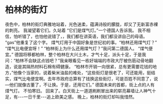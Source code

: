 # 柏林的街灯
夜色中，柏林的街灯典雅地站着，光色迷柔，蕴满诗般的朦胧，却又了无新富赤裸的刺亮。 
我凝望着它们。久站着 
“它们是煤气灯。”一个德国人告诉我。 
我不相信，怕听错了，也怕他说错了，，我们都在讲英语，我们都没讲自己的母语。 
“gas”他重复了这个字。 
煤气灯用于中国好象是世纪初的事。“柏林还用煤气灯？” 
“煤气比电便宜呀！” 
“柏林街上为什么还用煤气灯？”我问第二德国人。 
“煤气便宜。” 
德国将移都柏林，整个柏林在大兴土木，才气十足，派头十足，于是我问：“柏林不会缺这点钱吧？”我亲眼看见一栋好端端的市政大厅被伤筋动骨地翻造，说是其隔热材料石棉有碍健康。 
“柏林市开销一向很紧，总有更需要花钱的地方，”他像个当家的，说着柴米油盐的难处，“这些街灯是很老了，可还能用，挺结实，煤气比电便宜啊。去年市政府总算有了钱换这些街灯，可是百姓不同意了，说—他们就像古董了，不让换。于是，还用它们。” 
德国未来的首都，街上点的人有煤气灯。 
不怕寒旧。 
回来了。白天街上一道道刷刷冒出来的崭亮幕墙让人神气十足，有---一日千里---追上欧美之感。 
晚上，柏林的街灯却叫我惜然。
  